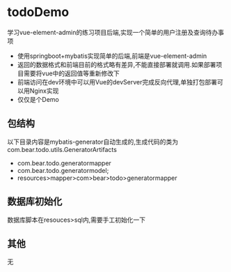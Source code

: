 # todoDemo
学习vue-element-admin的练习项目后端,实现一个简单的用户注册及查询待办事项

* 使用springboot+mybatis实现简单的后端,前端是vue-element-admin
* 返回的数据格式和前端目前的格式略有差异,不能直接部署就调用.如果部署项目需要将vue中的返回值等重新修改下
* 前端访问在dev环境中可以用Vue的devServer完成反向代理,单独打包部署可以用Nginx实现
* 仅仅是个Demo

## 包结构
以下目录内容是mybatis-generator自动生成的,生成代码的类为com.bear.todo.utils.GeneratorArtifacts
* com.bear.todo.generatormapper
* com.bear.todo.generatormodel;
* resources>mapper>com>bear>todo>generatormapper

## 数据库初始化
数据库脚本在resouces>sql内,需要手工初始化一下

## 其他
无 